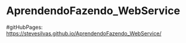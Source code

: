 # AprendendoFazendo_WebService

#gitHubPages: https://stevesilvas.github.io/AprendendoFazendo_WebService/
